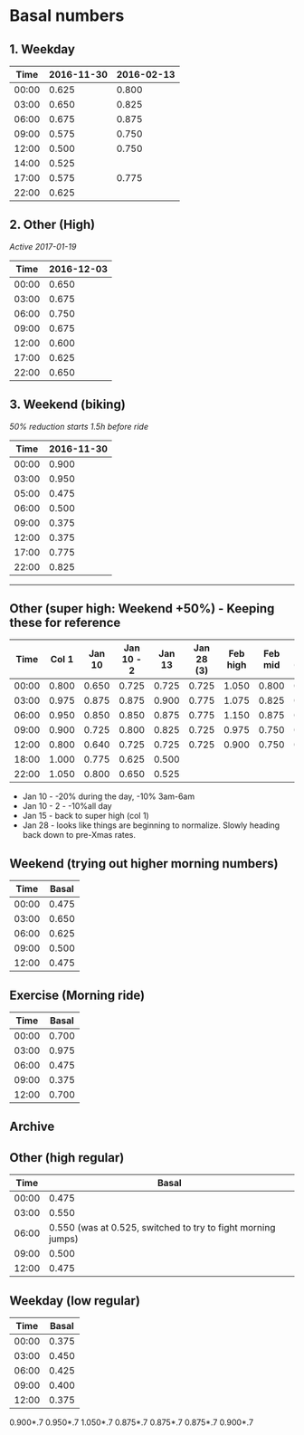 # Basal numbers

## 1. Weekday

Time  | 2016-11-30 | 2016-02-13 |
----- | ---------- | ---------- |
00:00 |      0.625 |      0.800 |
03:00 |      0.650 |      0.825 |
06:00 |      0.675 |      0.875 |
09:00 |      0.575 |      0.750 |
12:00 |      0.500 |      0.750 |
14:00 |      0.525 |            |
17:00 |      0.575 |      0.775 |
22:00 |      0.625 |            |

## 2. Other (High)

*Active 2017-01-19*

Time  | 2016-12-03 |
----- | ---------- |
00:00 |      0.650 |
03:00 |      0.675 |
06:00 |      0.750 |
09:00 |      0.675 |
12:00 |      0.600 |
17:00 |      0.625 |
22:00 |      0.650 |

## 3. Weekend (biking)

*50% reduction starts 1.5h before ride*

Time  | 2016-11-30 |
----- | ---------- |
00:00 |      0.900 |
03:00 |      0.950 |
05:00 |      0.475 |
06:00 |      0.500 |
09:00 |      0.375 |
12:00 |      0.375 |
17:00 |      0.775 |
22:00 |      0.825 |

---

## Other (super high: Weekend +50%) - Keeping these for reference

Time  | Col 1  | Jan 10 | Jan 10 - 2 | Jan 13 | Jan 28 (3) | Feb high   | Feb mid    | Feb 23 (-30%) | Mar 10 (-20%) |
----- | ------ | ------ | ---------- | ------ | ---------- | ---------- | ---------- | ------------- | ------------- |
00:00 | 0.800  | 0.650  | 0.725      | 0.725  | 0.725      | 1.050      | 0.800      | 0.650         | 0.525         |
03:00 | 0.975  | 0.875  | 0.875      | 0.900  | 0.775      | 1.075      | 0.825      | 0.675         | 0.550         |
06:00 | 0.950  | 0.850  | 0.850      | 0.875  | 0.775      | 1.150      | 0.875      | 0.700         | 0.575         |
09:00 | 0.900  | 0.725  | 0.800      | 0.825  | 0.725      | 0.975      | 0.750      | 0.600         | 0.500         |
12:00 | 0.800  | 0.640  | 0.725      | 0.725  | 0.725      | 0.900      | 0.750      | 0.600         | 0.500         |
18:00													   | 1.000      | 0.775      | 0.625         | 0.500         |
22:00													   | 1.050      | 0.800      | 0.650         | 0.525         |

- Jan 10 - -20% during the day, -10% 3am-6am
- Jan 10 - 2 - -10%all day
- Jan 15 - back to super high (col 1)
- Jan 28 - looks like things are beginning to normalize. Slowly heading back down to pre-Xmas rates.

## Weekend (trying out higher morning numbers)

Time | Basal
---- | -----
00:00 | 0.475
03:00 | 0.650
06:00 | 0.625
09:00 | 0.500
12:00 | 0.475

## Exercise (Morning ride)

Time | Basal
---- | -----
00:00 | 0.700
03:00 | 0.975
06:00 | 0.475
09:00 | 0.375
12:00 | 0.700

## Archive

## Other (high regular)

Time | Basal
---- | -----
00:00 | 0.475
03:00 | 0.550
06:00 | 0.550 (was at 0.525, switched to try to fight morning jumps)
09:00 | 0.500
12:00 | 0.475

## Weekday (low regular)

Time | Basal
---- | -----
00:00 | 0.375
03:00 | 0.450
06:00 | 0.425
09:00 | 0.400
12:00 | 0.375

0.900*.7
0.950*.7
1.050*.7
0.875*.7
0.875*.7
0.875*.7
0.900*.7
